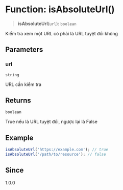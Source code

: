 # Function: isAbsoluteUrl()

> **isAbsoluteUrl**(`url`): `boolean`

Kiểm tra xem một URL có phải là URL tuyệt đối không

## Parameters

### url

`string`

URL cần kiểm tra

## Returns

`boolean`

True nếu là URL tuyệt đối, ngược lại là False

## Example

```ts
isAbsoluteUrl('https://example.com'); // true
isAbsoluteUrl('/path/to/resource'); // false
```

## Since

1.0.0
